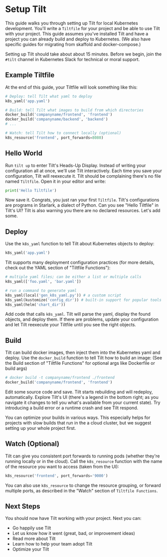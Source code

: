 # Setup Tilt

This guide walks you through setting up Tilt for local Kubernetes development. You'll write a `Tiltfile` for your project and be able to use Tilt with your project. This guide assumes you've installed Tilt and have a project you can already build and deploy to Kubernetes. (We also have specific guides for migrating from skaffold and docker-compose.)

Setting up Tilt should take about about 15 minutes. Before we begin, join the `#tilt` channel in Kubernetes Slack for technical or moral support.

## Example Tiltfile
At the end of this guide, your Tiltfile will look something like this:
```python
# Deploy: tell Tilt what yaml to deploy
k8s_yaml('app.yaml')

# Build: tell Tilt what images to build from which directories
docker_build('companyname/frontend', 'frontend')
docker_build('companyname/backend', 'backend')
# ...

# Watch: tell Tilt how to connect locally (optional)
k8s_resource('frontend', port_forwards=8080)
```

## Hello World

Run `tilt up` to enter Tilt's Heads-Up Display. Instead of writing your configuration all at once, we'll use Tilt interactively. Each time you save your configuration, Tilt will reexecute it. Tilt should be complaining there's no file named `Tiltfile`. Open it in your editor and write:
```python
print('Hello Tiltfile')
```

Now save it. Congrats, you just ran your first `Tiltfile`. Tilt's configurations are programs in Starlark, a dialect of Python. Can you see "Hello Tiltfile" in Tilt's UI? Tilt is also warning you there are no declared resources. Let's add some.

## Deploy
Use the `k8s_yaml` function to tell Tilt about Kubernetes objects to deploy:
```python
k8s_yaml('app.yaml')
```

Tilt supports many deployment configuration practices (for more details, check out the YAML section of "Tiltfile Functions"):
```python
# multiple yaml files; can be either a list or multiple calls
k8s_yaml(['foo.yaml', 'bar.yaml'])

# run a command to generate yaml
k8s_yaml(local('gen_k8s_yaml.py')) # a custom script
k8s_yaml(kustomize('config_dir')) # built-in support for popular tools
k8s_yaml(helm('chart_dir'))
```

Add code that calls `k8s_yaml`. Tilt will parse the yaml, display the found objects, and deploy them. If there are problems, update your configuration and let Tilt reexecute your Tiltfile until you see the right objects.

## Build
Tilt can build docker images, then inject them into the Kubernetes yaml and deploy. Use the `docker_build` function to tell Tilt how to build an image: (See the Build section of "Tiltfile Functions" for optional args like Dockerfile or build args)

```python
# docker build -t companyname/frontend ./frontend
docker_build('companyname/frontend', 'frontend')
```

Edit some source code and save. Tilt starts rebuilding and will redeploy, automatically. Explore Tilt's UI (there's a legend in the bottom right; as you navigate it changes to tell you what's available from your current state). Try introducing a build error or a runtime crash and see Tilt respond.

You can optimize your builds in various ways. This especially helps for projects with slow builds that run in the a cloud cluster, but we suggest setting up your whole project first.

## Watch (Optional)
Tilt can give you consistent port forwards to running pods (whether they're running locally or in the cloud). Call the `k8s_resource` function with the name of the resource you want to access (taken from the UI):
```python
k8s_resource('frontend', port_forwards='9000')
```

You can also use `k8s_resource` to change the resource grouping, or forward multiple ports, as described in the "Watch" section of `Tiltfile Functions`.

## Next Steps
You should now have Tilt working with your project. Next you can:
* Go happily use Tilt
* Let us know how it went (great, bad, or improvement ideas)
* Read more about Tilt
* Learn how to help your team adopt Tilt
* Optimize your Tilt